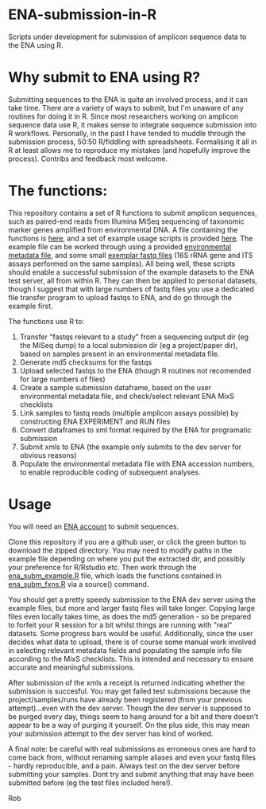 # ENA-submission-in-R
Scripts under development for submission of amplicon sequence data to the ENA using R.

# Why submit to ENA using R?
Submitting sequences to the ENA is quite an involved process, and it can take time. There are a variety of ways to submit, but I'm unaware of any routines for doing it in R. Since most researchers working on amplicon sequence data use R, it makes sense to integrate sequence submission into R workflows.
Personally, in the past I have tended to muddle through the submission process, 50:50 R/fiddling with spreadsheets. Formalising it all in R at least allows me to reproduce my mistakes (and hopefully improve the process). Contribs and feedback most welcome.

# The functions:
This repository contains a set of R functions to submit amplicon sequences, such as paired-end reads from Illumina MiSeq sequencing of taxonomic marker genes amplified from environmental DNA. A file containing the functions is [here](https://github.com/robiwangriff/ENA-submission-in-R/blob/main/ena_subm_fxns.R), and a set of example usage scripts is provided [here](https://github.com/robiwangriff/ENA-submission-in-R/blob/main/ena_subm_example.R). The example  file can be worked through using a provided [environmental metadata file](https://github.com/robiwangriff/ENA-submission-in-R/blob/main/env_metadata.csv), and some small [exemplar fastq files](https://github.com/robiwangriff/ENA-submission-in-R/tree/main/fastq_files_from_sequencer) (16S rRNA gene and ITS assays performed on the same samples). All being well, these scripts should enable a successful submission of the example datasets to the ENA test server, all from within R. They can then be applied to personal datasets, though I suggest that with large numbers of fastq files you use a dedicated file transfer program to upload fastqs to ENA, and do go through the example first.

The functions use R to:

1. Transfer "fastqs relevant to a study" from a sequencing output dir (eg the MiSeq dump) to a local submission dir (eg a project/paper dir), based on samples present in an environmental metadata file.
2. Generate md5 checksums for the fastqs
3. Upload selected fastqs to the ENA (though R routines not recomended for large numbers of files)
4. Create a sample submission dataframe, based on the user environmental metadata file, and check/select relevant ENA MixS checklists
5. Link samples to fastq reads (multiple amplicon assays possible) by constructing ENA EXPERIMENT and RUN files
6. Convert dataframes to xml format required by the ENA for programatic submission
7. Submit xmls to ENA (the example only submits to the dev server for obvious reasons)
8. Populate the environmental metadata file with ENA accession numbers, to enable reproducible coding of subsequent analyses.

# Usage
You will need an [ENA account](https://www.ebi.ac.uk/ena/submit/sra/#home) to submit sequences. 

Clone this repository if you are a github user, or click the green button to download the zipped directory. You may need to modify paths in the example file depending on where you put the extracted dir, and possibly your preference for R/Rstudio etc. Then work through the [ena_subm_example.R](https://github.com/robiwangriff/ENA-submission-in-R/blob/main/ena_subm_example.R) file, which loads the functions contained in [ena_subm_fxns.R](https://github.com/robiwangriff/ENA-submission-in-R/blob/main/ena_subm_fxns.R) via a source() command. 

You should get a pretty speedy submission to the ENA dev server using the example files, but more and larger fastq files will take longer. Copying large files even locally takes time, as does the md5 generation - so be prepared to forfeit your R session for a bit whilst things are running with "real" datasets. Some progress bars would be useful. Additionally, since the user decides what data to upload, there is of course some manual work involved in selecting relevant metadata fields and populating the sample info file according to the MixS checklists. This is intended and necessary to ensure accurate and meaningful submissions.

After submission of the xmls a receipt is returned indicating whether the submission is succesful. You may get failed test submissions because the project/samples/runs have already been registered (from your previous attempt)...even with the dev server. Though the dev server is supposed to be purged every day, things seem to hang around for a bit and there doesn't appear to be a way of purging it yourself. On the plus side, this may mean your submission attempt to the dev server has kind of worked.

A final note: be careful with real submissions as erroneous ones are hard to come back from, without renaming sample aliases and even your fastq files - hardly reproducible, and a pain. Always test on the dev server before submitting your samples. Dont try and submit anything that may have been submitted before (eg the test files included here!).

Rob 

